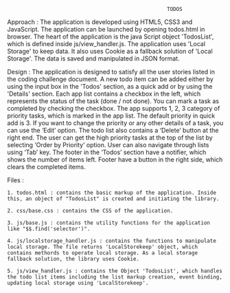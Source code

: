                                                         TODOS 

Approach : The application is developed using HTML5, CSS3 and JavaScript. The application can be launched by opening todos.html in browser.  The heart of the application is the java Script object 'TodosList', which is defined inside js/view_handler.js. The application uses 'Local Storage' to keep data. It also uses Cookie as a fallback solution of 'Local Storage'. The data is saved and manipulated in JSON format. 

Design : The application is designed to satisfy all the user stories listed in the coding challenge document. A new todo item can be added either by using the input box in the 'Todos' section, as a quick add or by using the 'Details' section. 
Each app list contains a checkbox in the left, which represents the status of the task (done / not done).  You can mark a task as completed by checking the checkbox. The app supports  1, 2, 3 category of priority tasks, which is marked in the app list. The default priority in quick add is 3. If you want to change the priority or any other details of a task, you can use the ‘Edit’ option.  The todo list also contains a ‘Delete’ button at the right end.  The user can get the high priority tasks at the top of the list by selecting ‘Order by Priority’ option. User can also navigate through lists using ‘Tab’ key.
The footer in the ‘Todos’ section have a notifier, which shows the number of items left.  Footer have a button in the right side, which clears the completed items.

Files : 

	1. todos.html : contains the basic markup of the application. Inside this, an object of "TodosList" is created and initiating the library.

	2. css/base.css : contains the CSS of the application.

	3. js/base.js : contains the utility functions for the application like "$$.find('selector')".

	4. js/localstorage_handler.js : contains the functions to manipulate local storage. The file returns 'LocalStorekeep' object, which contains methords to operate local storage. As a local storage fallback solution, the library uses Cookie.

	5. js/view_handler.js : contains the Object 'TodosList', which handles the todo list items including the list markup creation, event binding, updating local storage using 'LocalStorekeep'.
